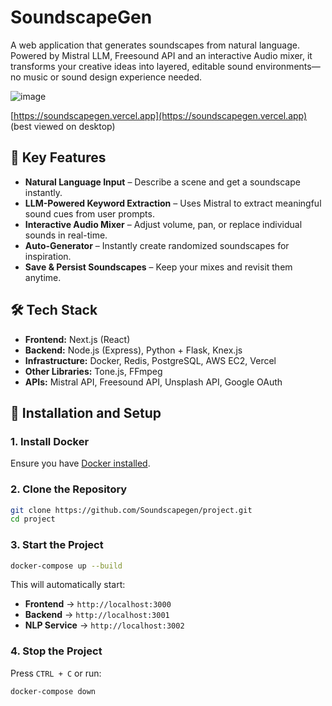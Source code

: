 # SoundscapeGen

A web application that generates soundscapes from natural language. Powered by Mistral LLM, Freesound API and an interactive Audio mixer, it transforms your creative ideas into layered, editable sound environments—no music or sound design experience needed.

![image](https://github.com/user-attachments/assets/7ecc06df-5a68-4c35-866a-64fb17daab29)

[https://soundscapegen.vercel.app](https://soundscapegen.vercel.app) (best viewed on desktop)

## 🚀 Key Features

- **Natural Language Input** – Describe a scene and get a soundscape instantly.
- **LLM-Powered Keyword Extraction** – Uses Mistral to extract meaningful sound cues from user prompts.
- **Interactive Audio Mixer** – Adjust volume, pan, or replace individual sounds in real-time.
- **Auto-Generator** – Instantly create randomized soundscapes for inspiration.
- **Save & Persist Soundscapes** – Keep your mixes and revisit them anytime.

## 🛠 Tech Stack

- **Frontend:** Next.js (React)
- **Backend:** Node.js (Express), Python + Flask, Knex.js
- **Infrastructure:** Docker, Redis, PostgreSQL, AWS EC2, Vercel
- **Other Libraries:** Tone.js, FFmpeg
- **APIs:** Mistral API, Freesound API, Unsplash API, Google OAuth

## 🧩 Installation and Setup

### 1. Install Docker
Ensure you have [Docker installed](https://www.docker.com/products/docker-desktop).

### 2. Clone the Repository
```bash
git clone https://github.com/Soundscapegen/project.git
cd project
```

### 3. Start the Project
```bash
docker-compose up --build
```
This will automatically start:

- **Frontend** -> `http://localhost:3000`
- **Backend** -> `http://localhost:3001`
- **NLP Service** -> `http://localhost:3002`

### 4. Stop the Project
Press `CTRL + C` or run:
```bash
docker-compose down
```
